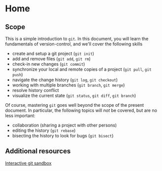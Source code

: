 # Home

## Scope
This is a simple introduction to `git`.
In this document, you will learn the fundamentals of version-control, and we'll cover the following skills

- create and setup a git project (`git init`)
- add and remove files (`git add`, `git rm`)
- check-in new changes (`git commit`)
- synchronize your local and remote copies of a project (`git pull`, `git push`)
- navigate the change history (`git log`, `git checkout`)
- working with multiple branches (`git branch`, `git merge`)
- resolve history conflict
- visualize the current state (`git status`, `git diff`, `git branch`)

Of course, mastering `git` goes well beyond the scope of the present document.
In particular, the following topics will *not* be covered, but are no less important:

- collaboration (sharing a project with other persons)
- editing the history (`git rebase`)
- bisecting the history to look for bugs (`git bisect`)


## Additional resources
[Interactive git sandbox](https://git-school.github.io/visualizing-git/)
